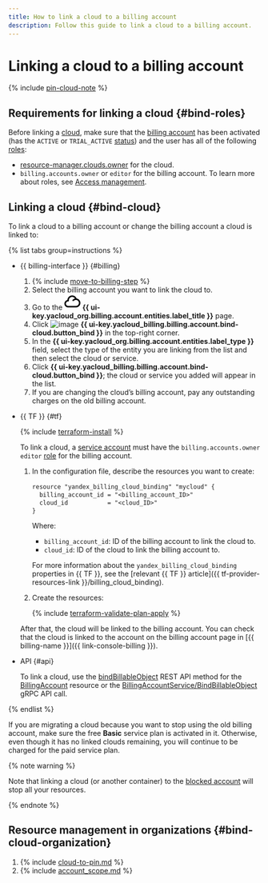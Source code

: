 ```yaml
---
title: How to link a cloud to a billing account
description: Follow this guide to link a cloud to a billing account.
---
```


# Linking a cloud to a billing account

{% include [pin-cloud-note](../_includes/pin-cloud-note.md) %}

## Requirements for linking a cloud {#bind-roles}

Before linking a [cloud](../../resource-manager/concepts/resources-hierarchy.md#cloud), make sure that the [billing account](../concepts/billing-account.md) has been activated (has the `ACTIVE` or `TRIAL_ACTIVE` [status](../concepts/billing-account-statuses.md)) and the user has all of the following [roles](../../iam/concepts/access-control/roles.md):
* [resource-manager.clouds.owner](../../resource-manager/security/index.md#resource-manager-clouds-owner) for the cloud.
* `billing.accounts.owner` or `editor` for the billing account. To learn more about roles, see [Access management](../security/index.md#roles-list).

## Linking a cloud {#bind-cloud}

To link a cloud to a billing account or change the billing account a cloud is linked to:

{% list tabs group=instructions %}

- {{ billing-interface }} {#billing}

  1. {% include [move-to-billing-step](../_includes/move-to-billing-step.md) %}
  1. Select the billing account you want to link the cloud to.
  1. Go to the ![image](../../_assets/console-icons/cloud.svg) **{{ ui-key.yacloud_org.billing.account.entities.label_title }}** page.
  1. Click ![image](../../_assets/console-icons/link.svg) **{{ ui-key.yacloud_billing.billing.account.bind-cloud.button_bind }}** in the top-right corner.
  1. In the **{{ ui-key.yacloud_org.billing.account.entities.label_type }}** field, select the type of the entity you are linking from the list and then select the cloud or service.
  1. Click **{{ ui-key.yacloud_billing.billing.account.bind-cloud.button_bind }}**; the cloud or service you added will appear in the list.
  1. If you are changing the cloud’s billing account, pay any outstanding charges on the old billing account.

- {{ TF }} {#tf}

  {% include [terraform-install](../../_includes/terraform-install.md) %}

  To link a cloud, a [service account](../../iam/concepts/users/service-accounts.md) must have the `billing.accounts.owner` `editor` [role](../security/index.md#set-role) for the billing account.
  1. In the configuration file, describe the resources you want to create:

     ```hcl
     resource "yandex_billing_cloud_binding" "mycloud" {
       billing_account_id = "<billing_account_ID>"
       cloud_id           = "<cloud_ID>"
     }
     ```

     Where:
     * `billing_account_id`: ID of the billing account to link the cloud to.
     * `cloud_id`: ID of the cloud to link the billing account to.

     For more information about the `yandex_billing_cloud_binding` properties in {{ TF }}, see the [relevant {{ TF }} article]({{ tf-provider-resources-link }}/billing_cloud_binding).
  1. Create the resources:

     {% include [terraform-validate-plan-apply](../../_tutorials/_tutorials_includes/terraform-validate-plan-apply.md) %}

  After that, the cloud will be linked to the billing account. You can check that the cloud is linked to the account on the billing account page in [{{ billing-name }}]({{ link-console-billing }}).

- API {#api}

  To link a cloud, use the [bindBillableObject](../api-ref/BillingAccount/bindBillableObject.md) REST API method for the [BillingAccount](../api-ref/BillingAccount/index.md) resource or the [BillingAccountService/BindBillableObject](../api-ref/grpc/BillingAccount/bindBillableObject.md) gRPC API call.

{% endlist %}

If you are migrating a cloud because you want to stop using the old billing account, make sure the free **Basic** service plan is activated in it. Otherwise, even though it has no linked clouds remaining, you will continue to be charged for the paid service plan.

{% note warning %}

Note that linking a cloud (or another container) to the [blocked account](../concepts/billing-account-statuses.md) will stop all your resources.

{% endnote %}

## Resource management in organizations {#bind-cloud-organization}

1. {% include [cloud-to-pin.md](../_includes/clouds-to-pin.md) %}
1. {% include [account_scope.md](../_includes/account-scope.md) %}